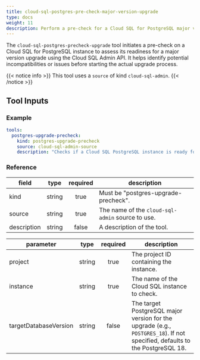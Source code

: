 ```yaml
---
title: cloud-sql-postgres-pre-check-major-version-upgrade
type: docs
weight: 11
description: Perform a pre-check for a Cloud SQL for PostgreSQL major version upgrade.
---
```


The `cloud-sql-postgres-precheck-upgrade` tool initiates a pre-check on a Cloud SQL for PostgreSQL
instance to assess its readiness for a major version upgrade using the Cloud SQL Admin API.
It helps identify potential incompatibilities or issues before starting the actual upgrade process.

{{< notice info >}}
This tool uses a `source` of kind `cloud-sql-admin`.
{{< /notice >}}

## Tool Inputs

### Example

```yaml
tools:
  postgres-upgrade-precheck:
    kind: postgres-upgrade-precheck
    source: cloud-sql-admin-source
    description: "Checks if a Cloud SQL PostgreSQL instance is ready for a major version upgrade to the specified target version."
```

### Reference

| **field**    | **type** | **required** | **description**                                           |
| ------------ | :------: | :----------: | --------------------------------------------------------- |
| kind         |  string  |     true     | Must be "postgres-upgrade-precheck". |
| source       |  string  |     true     | The name of the `cloud-sql-admin` source to use.          |
| description  |  string  |     false    | A description of the tool.                                |

| **parameter**           | **type** | **required** | **description**                                                                 |
| ----------------------- | :------: | :----------: | ------------------------------------------------------------------------------- |
| project                 |  string  |     true     | The project ID containing the instance.                                         |
| instance                    |  string  |     true     | The name of the Cloud SQL instance to check.                                    |
| targetDatabaseVersion   |  string  |     false     | The target PostgreSQL major version for the upgrade (e.g., `POSTGRES_18`).  If not specified, defaults to the PostgreSQL 18. |
